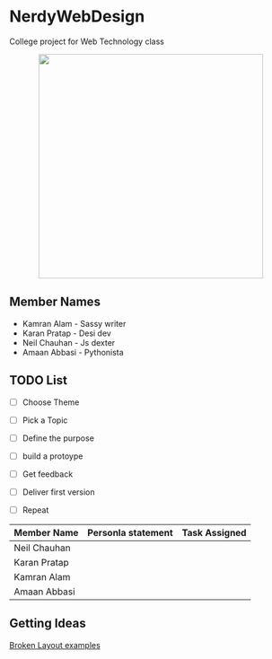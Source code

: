 # NerdyWebDesign
College project for Web Technology class

<p align="center"> 
<img src="https://user-images.githubusercontent.com/30196830/65066596-465dea00-d9a2-11e9-91dc-f15df2c15240.png" height=400>
</p>

## Member Names
* Kamran Alam - Sassy writer
* Karan Pratap - Desi dev
* Neil Chauhan - Js dexter
* Amaan Abbasi - Pythonista 

## TODO List
- [ ] Choose Theme
- [ ] Pick a Topic
- [ ] Define the purpose
- [ ] build a protoype
- [ ] Get feedback
- [ ] Deliver first version
- [ ] Repeat


|  Member Name | Personla statement| Task Assigned | 
|---|---|---|
| Neil Chauhan | | |
| Karan Pratap | | |
| Kamran Alam  | | |
| Amaan Abbasi | | |

## Getting Ideas

[Broken Layout examples](https://www.youtube.com/watch?v=ZflTvXahvRE)
